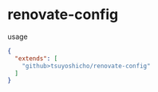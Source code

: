 # renovate-config
usage

```json
{
  "extends": [
    "github>tsuyoshicho/renovate-config"
  ]
}
```
